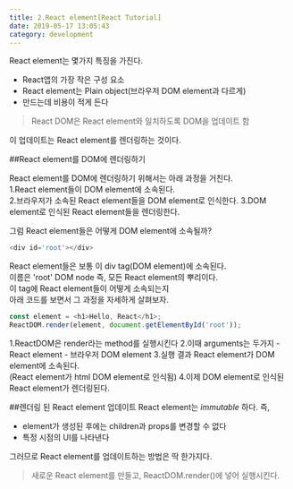 ```yaml
---
title: 2.React element[React Tutorial]
date: 2019-05-17 13:05:43
category: development
---
```


React element는 몇가지 특징을 가진다.  

- React앱의 가장 작은 구성 요소
- React element는 Plain object(브라우저 DOM element과 다르게)
- 만드는데 비용이 적게 든다
  
> React DOM은 React element와 일치하도록 DOM을 업데이트 함

이 업데이트는 React element를 렌더링하는 것이다.  

##React element를 DOM에 렌더링하기

React element를 DOM에 렌더링하기 위해서는 아래 과정을 거친다.  
1.React element들이 DOM element에 소속된다.  
2.브라우저가 소속된 React element들을 DOM element로 인식한다.
3.DOM element로 인식된 React element들을 렌더링한다.

그럼 React element들은 어떻게 DOM element에 소속될까?  

```js
<div id='root'></div>
```

React element들은 보통 이 div tag(DOM element)에 소속된다.  
이름은 'root' DOM node 즉, 모든 React element의 뿌리이다.  
이 tag에 React element들이 어떻게 소속되는지  
아래 코드를 보면서 그 과정을 자세하게 살펴보자.  

```js
const element = <h1>Hello, React</h1>;
ReactDOM.render(element, document.getElementById('root'));
```

1.ReactDOM은 render라는 method를 실행시킨다
2.이때 arguments는 두가지
    - React element
    - 브라우저 DOM element
3.실행 결과 React element가 DOM element에 소속된다.  
(React element가 html DOM element로 인식됨)
4.이제 DOM element로 인식된 React element가 렌더링된다.

##렌더링 된 React element 업데이트
React element는 _immutable_ 하다. 즉,

- element가 생성된 후에는 children과 props를 변경할 수 없다
- 특정 시점의 UI를 나타낸다
  
그러므로 React element를 업데이트하는 방법은 딱 한가지다.  
> 새로운 React element를 만들고, ReactDOM.render()에 넣어 실행시킨다.  
  
